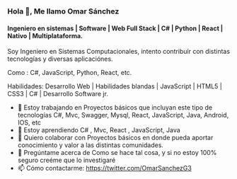 ### Hola 👋, Me llamo Omar Sánchez
#### Ingeniero en sistemas | Software | Web Full Stack | C#  |  Python  | React | Nativo | Multiplataforma.
Soy Ingeniero en Sistemas Computacionales, intento contribuír con distintas tecnologías y diversas aplicaciónes.

Como : C#, JavaScript, Python, React, etc.



Habilidades: Desarrollo Web | Habilidades blandas | JavaScript | HTML5 | CSS3 | C# | Desarrollo Software jr.

- 🔭 Estoy trabajando en Proyectos básicos que incluyan este tipo de tecnologías C#, Mvc, Swagger, Mysql, React, JavaScript, Java, Android, IOS, etc 
- 🌱 Estoy aprendiendo C# , Mvc, React , JavaScript, Java 
- 👯 Quiero colaborar con Proyectos básicos en donde pueda aportar conocimiento y valor a las distintas comunidades. 
- 💬 Pregúntame acerca de Como se hace tal cosa, y si no estoy 100% seguro creéme que lo investigaré 
- 📫 Cómo contactarme: https://twitter.com/OmarSanchezG3 
